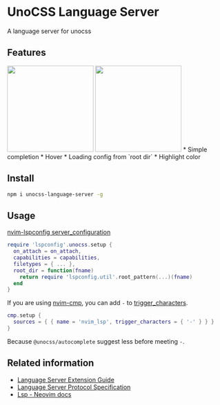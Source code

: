# UnoCSS Language Server

A language server for unocss

## Features

<img width="200" src="https://raw.githubusercontent.com/xna00/unocss-language-server/main/res/nvim-html.gif">

<img width="200" src="https://raw.githubusercontent.com/xna00/unocss-language-server/main/res/highlight.png">
* Simple completion
* Hover
* Loading config from `root dir`
* Highlight color

## Install

```sh
npm i unocss-language-server -g
```

## Usage

[nvim-lspconfig server_configuration](https://github.com/neovim/nvim-lspconfig/blob/master/doc/server_configurations.md#unocss)
```lua
require 'lspconfig'.unocss.setup {
  on_attach = on_attach,
  capabilities = capabilities,
  filetypes = { ... },
  root_dir = function(fname)
    return require 'lspconfig.util'.root_pattern(...)(fname)
  end
}
```
If you are using [nvim-cmp](https://github.com/hrsh7th/nvim-cmp), you can add `-` to [trigger_characters](https://github.com/hrsh7th/nvim-cmp/blob/main/doc/cmp.txt#L528).
```lua
cmp.setup {
  sources = { { name = 'nvim_lsp', trigger_characters = { '-' } } }
}
```
Because `@unocss/autocomplete` suggest less before meeting `-`.

## Related information

* [Language Server Extension Guide](https://code.visualstudio.com/api/language-extensions/language-server-extension-guide)
* [Language Server Protocol Specification](https://microsoft.github.io/language-server-protocol/specifications/lsp/3.17/specification/)
* [Lsp - Neovim docs](https://neovim.io/doc/user/lsp.html)
